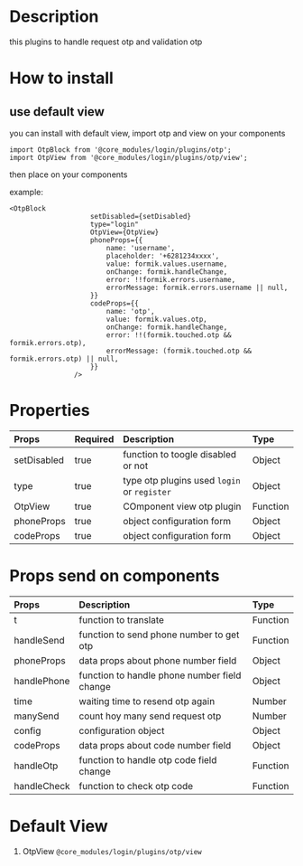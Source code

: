 # Description
this plugins to handle request otp and validation otp

# How to install

## use default view

you can install with default view, import otp and view on your components

````
import OtpBlock from '@core_modules/login/plugins/otp';
import OtpView from '@core_modules/login/plugins/otp/view';
````

then place on your components

example:

````
<OtpBlock
                    setDisabled={setDisabled}
                    type="login"
                    OtpView={OtpView}
                    phoneProps={{
                        name: 'username',
                        placeholder: '+6281234xxxx',
                        value: formik.values.username,
                        onChange: formik.handleChange,
                        error: !!formik.errors.username,
                        errorMessage: formik.errors.username || null,
                    }}
                    codeProps={{
                        name: 'otp',
                        value: formik.values.otp,
                        onChange: formik.handleChange,
                        error: !!(formik.touched.otp && formik.errors.otp),
                        errorMessage: (formik.touched.otp && formik.errors.otp) || null,
                    }}
                />
````

# Properties
| Props       | Required | Description | Type |
| :---        | :---     | :---        |:---  |
| setDisabled  |  true   | function to toogle disabled or not     | Object|
| type  |  true   | type otp plugins used `login` or `register`      | Object|
| OtpView  |  true   | COmponent view otp plugin  | Function|
| phoneProps  |  true   | object configuration form     | Object|
| codeProps  |  true   | object configuration form    | Object|

# Props send on components

| Props       | Description | Type |
| :---        | :---        |:---  |
| t  |  function to translate     | Function|
| handleSend  |  function to send phone number to get otp     | Function|
| phoneProps  |  data props about phone number field    | Object|
| handlePhone  | function to handle phone number field change    | Object|
| time  |  waiting time to resend otp again     | Number|
| manySend  |  count hoy many send request otp     | Number|
| config  |  configuration object     | Object|
| codeProps  |  data props about code number field      | Object|
| handleOtp  |  function to handle otp code field change     | Function|
| handleCheck  |  function to check otp code     | Function|

# Default View
1. OtpView `@core_modules/login/plugins/otp/view`
